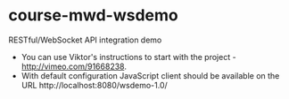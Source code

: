course-mwd-wsdemo
=================

RESTful/WebSocket API integration demo

* You can use Viktor's instructions to start with the project - http://vimeo.com/91668238.
* With default configuration JavaScript client should be available on the URL http://localhost:8080/wsdemo-1.0/
